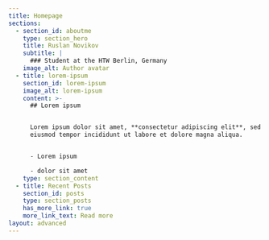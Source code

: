 ```yaml
---
title: Homepage
sections:
  - section_id: aboutme
    type: section_hero
    title: Ruslan Novikov
    subtitle: |
      ### Student at the HTW Berlin, Germany
    image_alt: Author avatar
  - title: lorem-ipsum
    section_id: lorem-ipsum
    image_alt: lorem-ipsum
    content: >-
      ## Lorem ipsum


      Lorem ipsum dolor sit amet, **consectetur adipiscing elit**, sed do
      eiusmod tempor incididunt ut labore et dolore magna aliqua.


      - Lorem ipsum

      - dolor sit amet
    type: section_content
  - title: Recent Posts
    section_id: posts
    type: section_posts
    has_more_link: true
    more_link_text: Read more
layout: advanced
---
```

